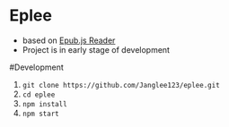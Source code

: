 # Eplee
- based on [Epub.js Reader](https://github.com/futurepress/epubjs-reader)
- Project is in early stage of development


#Development
1. `git clone https://github.com/Janglee123/eplee.git`
2. `cd eplee`
3. `npm install`
4. `npm start`
